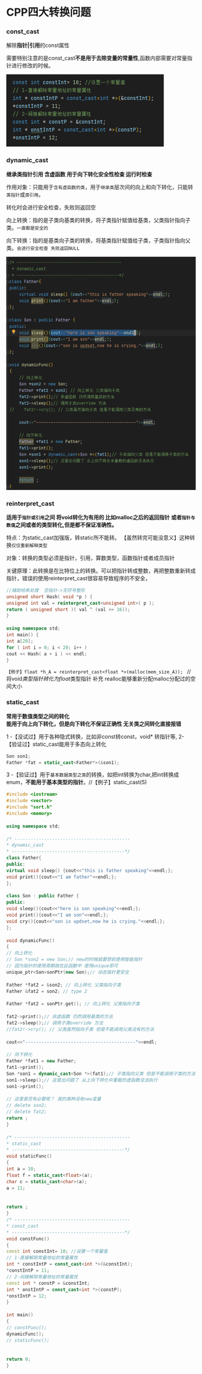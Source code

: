 # CPP四大转换问题

### const_cast 
解除**指针|引用**的const属性

需要特别注意的是const_cast**不是用于去除变量的常量性**,函数内部需要对常量指针进行修改的时候。

![const_cast](/image/const_cast.png)

### dynamic_cast 
**继承类指针引用 含虚函数 用于向下转化安全性检查 运行时检查**

作用对象：只能用于`含有虚函数的类`，用于`继承类`层次间的向上和向下转化，只能转`类指针`或`类引用`。

转化时会进行安全检查，失败则返回空

向上转换：指的是子类向基类的转换，将子类指针赋值给基类，父类指针指向子类。`一直都是安全的` 

向下转换：指的是基类向子类的转换，将基类指针赋值给子类，子类指针指向父类。`会进行安全检查 失败返回NULL`

![dynamic_cast](/image/dynamic_cast.png)


### reinterpret_cast 
**适用于`指针或引用`之间 将void转化为有用的 比如malloc之后的返回指针**
**或者`指针与数值`之间或者的类型转化,但是都不保证准确性。**

特点：为static_cast加强版，转static所不能转。 【虽然转完可能没意义】这种转换`仅仅重新解释类型`

对象：转换的类型必须是指针，引用，算数类型，函数指针或者成员指针

关键原理：此转换是在比特位上的转换。可以把指针转成整数，再把整数重新转成指针，错误的使用reinterpret_cast很容易导致程序的不安全，

```c++
//辅助哈希处理  空指针->无符号整形
unsigned short Hash( void *p ) {
unsigned int val = reinterpret_cast<unsigned int>( p );
return ( unsigned short )( val ^ (val >> 16));
}

using namespace std;
int main() {
int a[20];
for ( int i = 0; i < 20; i++ )
cout << Hash( a + i ) << endl;
}
```

`【例子】float *h_A = reinterpret_cast<float *>(malloc(mem_size_A)); `
// 将void*类型指针转化为float*类型指针  补充  realloc能够重新分配malloc分配过的空间大小

### static_cast 
**常用于数值类型之间的转化**  
**能用于向上向下转化，但是向下转化不保证正确性 无关类之间转化直接报错**

1 -【没试过】用于各种隐式转换，比如非const转const，void* 转指针等,
2- 【验证过】static_cast能用于多态向上转化
```cpp
Son son1; 
Father *fat = static_cast<Father*>(&son1);
```
3 -【验证过】用于`基本数据类型之类`的转换，如把int转换为char,把int转换成enum，**不能用于基本类型的指针**。//【例子】static_cast<double>(5)
```c++
#include <iostream>
#include <vector>
#include "sort.h"
#include <memory>

using namespace std;

/* -------------------------------------------
* dynamic_cast
* ------------------------------------------*/
class Father{
public:
virtual void sleep() {cout<<"this is father speaking"<<endl;};
void print(){cout<<"I am father"<<endl;};
};

class Son : public Father {
public:
void sleep(){cout<<"here is son speaking"<<endl;};
void print(){cout<<"I am son"<<endl;};
void cry(){cout<<"son is updset,now he is crying."<<endl;};
};

void dynamicFunc()
{
// 向上转化
// Son *son2 = new Son;// new的时候就要想到使用智能指针
// 因为指针的使用周期就在此函数中 使用unique即可
unique_ptr<Son>sonPtr(new Son);// 动态指针更安全

Father *fat2 = &son2; // 向上转化 父类指向子类
Father &fat2 = son2; // type 2

Father *fat2 = sonPtr.get(); // 向上转化 父类指向子类

fat2->print();// 非虚函数 仍然调用基类的方法
fat2->sleep();// 调用子类override 方法
//fat2!->cry(); // 父类虽然指向子类 但是不能调用父类没有的方法

cout<<"-----------------------------------------"<<endl;

// 向下转化
Father *fat1 = new Father;
fat1->print();
Son *son1 = dynamic_cast<Son *>(fat1);// 子类指向父类 但是不能调用子类的方法
son1->sleep();// 这里出问题了 从上向下转化中重载的虚函数没法执行
son1->print();

// 这里是否有必要呢？ 我的类种没有new变量
// delete son2;
// delete fat2;
return ;
}

/* -------------------------------------------
* static_cast
* ------------------------------------------*/
void staticFunc()
{
int a = 10;
float f = static_cast<float>(a);
char c = static_cast<char>(a);
a = 11;


return ;
}
/* -------------------------------------------
* const_cast
* ------------------------------------------*/
void constFunc()
{
const int constInt= 10; //设置一个常量值
// 1-直接解除常量地址的常量属性
int * constIntP = const_cast<int *>(&constInt);
*constIntP = 11;
// 2-间接解除常量地址的常量属性
const int * constP = &constInt;
int * onstIntP = const_cast<int *>(constP);
*onstIntP = 12;
}

int main()
{
// constFunc();
dynamicFunc();
// staticFunc();


return 0;
}


```

